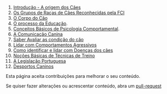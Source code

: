 1. [Introdução - A origem dos Cães](./intro/README.md) 
2. [Os Grupos de Raças de  Cães Reconhecidas pela FCI](./grupos/README.md)
3. [O Corpo do Cão](./corpo/README.md)
4. [O processo da Educação](./educa/README.md).
5. [Conceitos Básicos de Psicologia Comportamental](./psicologia/README.md).
6. [A Comunicação Canina](./comunica/README.md)
7. [Saber Avaliar as condição do cão](./avalia/README.md)
8. [Lidar com Comportamentos Agressivos](./agressividade/README.md)
9. [Como identificar e lidar com Doenças dos cães](./doencas/README.md)
10. [Noções Básicas de Técnicas de Treino](./treino/README.md)
11. [A Legislação Portuguesa](./lei/README.md)
12. [Desportos Caninos](./desporto/README.md)




<footer>
<p> Esta página aceita contribuições para melhorar o seu conteúdo.

Se quiser fazer alterações ou acrescentar conteúdo, abra um [pull-request](https://github.com/MacacoBudista/caes)

</p>

</footer>